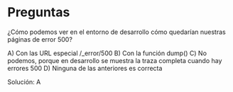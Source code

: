 Preguntas
=========

¿Cómo podemos ver en el entorno de desarrollo cómo quedarían nuestras páginas de error 500?

A) Con las URL especial /_error/500
B) Con la función dump()
C) No podemos, porque en desarrollo se muestra la traza completa cuando hay errores 500
D) Ninguna de las anteriores es correcta

Solución: A


